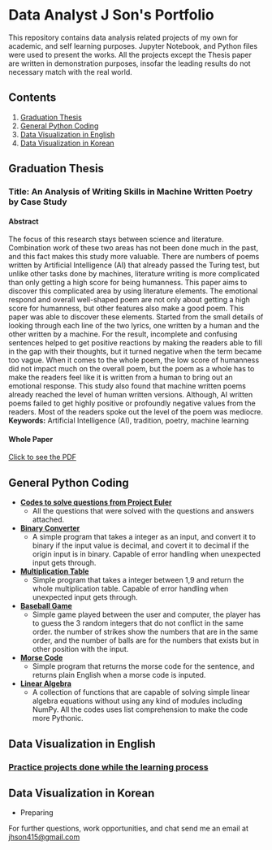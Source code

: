 # Data Analyst J Son's Portfolio
This repository contains data analysis related projects of my own for academic, and self learning purposes. Jupyter Notebook, and Python files were used to present the works. All the projects except the Thesis paper are written in demonstration purposes, insofar the leading results do not necessary match with the real world.  

## Contents
1. [Graduation Thesis](#graduation-thesis)
2. [General Python Coding](#general-python-coding)
3. [Data Visualization in English](#data-visualization-in-english)
4. [Data Visualization in Korean](#data-visualization-in-korean)

## Graduation Thesis
### Title: An Analysis of Writing Skills in Machine Written Poetry by Case Study
#### Abstract
The focus of this research stays between science and literature. Combination work of these two areas has not been done much in the past, and this fact makes this study more valuable. There are numbers of poems written by Artificial Intelligence (AI) that already passed the Turing test, but unlike other tasks done by machines, literature writing is more complicated than only getting a high score for being humanness. This paper aims to discover this complicated area by using literature elements. The emotional respond and overall well-shaped poem are not only about getting a high score for humanness, but other features also make a good poem. This paper was able to discover these elements. Started from the small details of looking through each line of the two lyrics, one written by a human and the other written by a machine. For the result, incomplete and confusing sentences helped to get positive reactions by making the readers able to fill in the gap with their thoughts, but it turned negative when the term became too vague. When it comes to the whole poem, the low score of humanness did not impact much on the overall poem, but the poem as a whole has to make the readers feel like it is written from a human to bring out an emotional response. This study also found that machine written poems already reached the level of human written versions. Although, AI written poems failed to get highly positive or profoundly negative values from the readers. Most of the readers spoke out the level of the poem was mediocre.  
**Keywords:** Artificial Intelligence (AI), tradition, poetry, machine learning  
#### Whole Paper
[Click to see the PDF](./graduation_thesis/graduation_thesis.pdf)

## General Python Coding
- **[Codes to solve questions from Project Euler](./python_work/project_euler/)**
  - All the questions that were solved with the questions and answers attached.
- **[Binary Converter](./python_work/1.binary_converter.py)**  
  - A simple program that takes a integer as an input, and convert it to binary if the input value is decimal, and covert it to decimal if the origin input is in binary. Capable of error handling when unexpected input gets through.
- **[Multiplication Table](./python_work/2.multiplication_table.py)**
  - Simple program that takes a integer between 1,9 and return the whole multiplication table. Capable of error handling when unexpected input gets through.
- **[Baseball Game](./python_work/3.baseball_game.py)**
  - Simple game played between the user and computer, the player has to guess the 3 random integers that do not conflict in the same order. the number of strikes show the numbers that are in the same order, and the number of balls are for the numbers that exists but in other position with the input.  
- **[Morse Code](./python_work/4.morse_code.py)**
  - Simple program that returns the morse code for the sentence, and returns plain English when a morse code is inputed.
- **[Linear Algebra](./python_work/5.linear_algebra.py)**
  - A collection of functions that are capable of solving simple linear algebra equations without using any kind of modules including NumPy. All the codes uses list comprehension to make the code more Pythonic.

## Data Visualization in English
### [Practice projects done while the learning process](./data_analysis/practice/README.md)

## Data Visualization in Korean
- Preparing

For further questions, work opportunities, and chat send me an email at jhson415@gmail.com
